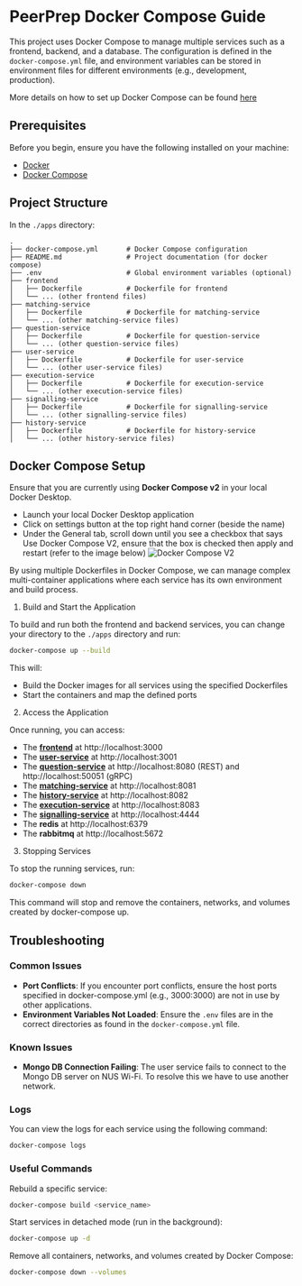 # PeerPrep Docker Compose Guide

This project uses Docker Compose to manage multiple services such as a frontend, backend, and a database. The configuration is defined in the `docker-compose.yml` file, and environment variables can be stored in environment files for different environments (e.g., development, production).

More details on how to set up Docker Compose can be found [here](../docs/setup.md)

## Prerequisites

Before you begin, ensure you have the following installed on your machine:

- [Docker](https://www.docker.com/get-started)
- [Docker Compose](https://docs.docker.com/compose/install/)

## Project Structure

In the `./apps` directory:

```plaintext
.
├── docker-compose.yml       # Docker Compose configuration
├── README.md                # Project documentation (for docker compose)
├── .env                     # Global environment variables (optional)
├── frontend
│   ├── Dockerfile           # Dockerfile for frontend
│   └── ... (other frontend files)
├── matching-service
│   ├── Dockerfile           # Dockerfile for matching-service
│   └── ... (other matching-service files)
├── question-service
│   ├── Dockerfile           # Dockerfile for question-service
│   └── ... (other question-service files)
├── user-service
│   ├── Dockerfile           # Dockerfile for user-service
│   └── ... (other user-service files)
├── execution-service
│   ├── Dockerfile           # Dockerfile for execution-service
│   └── ... (other execution-service files)
├── signalling-service
│   ├── Dockerfile           # Dockerfile for signalling-service
│   └── ... (other signalling-service files)
├── history-service
│   ├── Dockerfile           # Dockerfile for history-service
│   └── ... (other history-service files)
```

## Docker Compose Setup

Ensure that you are currently using **Docker Compose v2** in your local Docker Desktop.
- Launch your local Docker Desktop application
- Click on settings button at the top right hand corner (beside the name)
- Under the General tab, scroll down until you see a checkbox that says Use Docker Compose V2, ensure that the box is checked then apply and restart (refer to the image below)
![Docker Compose V2](https://github.com/user-attachments/assets/3b8d47c2-c488-4fc1-804d-418ffebbdd9c)

By using multiple Dockerfiles in Docker Compose, we can manage complex multi-container applications where each service has its own environment and build process.

1. Build and Start the Application

To build and run both the frontend and backend services, you can change your directory to the `./apps` directory and run:

```bash
docker-compose up --build
```

This will:

- Build the Docker images for all services using the specified Dockerfiles
- Start the containers and map the defined ports

2. Access the Application

Once running, you can access:

- The [**frontend**](./frontend/README.md) at http://localhost:3000
- The [**user-service**](./user-service/README.md) at http://localhost:3001
- The [**question-service**](./question-service/README.md) at http://localhost:8080 (REST) and http://localhost:50051 (gRPC)
- The [**matching-service**](./matching-service/README.md) at http://localhost:8081
- The [**history-service**](./history-service/README.md) at http://localhost:8082
- The [**execution-service**](./execution-service/README.md) at http://localhost:8083
- The [**signalling-service**](./signalling-service/README.md) at http://localhost:4444
- The **redis** at http://localhost:6379
- The **rabbitmq** at http://localhost:5672

3. Stopping Services

To stop the running services, run:

```bash
docker-compose down
```

This command will stop and remove the containers, networks, and volumes created by docker-compose up.

## Troubleshooting

### Common Issues

- **Port Conflicts**: If you encounter port conflicts, ensure the host ports specified in docker-compose.yml (e.g., 3000:3000) are not in use by other applications.
- **Environment Variables Not Loaded**: Ensure the `.env` files are in the correct directories as found in the `docker-compose.yml` file.

### Known Issues

- **Mongo DB Connection Failing**: The user service fails to connect to the Mongo DB server on NUS Wi-Fi. To resolve this we have to use another network.

### Logs

You can view the logs for each service using the following command:

```bash
docker-compose logs
```

### Useful Commands

Rebuild a specific service:

```bash
docker-compose build <service_name>
```

Start services in detached mode (run in the background):

```bash
docker-compose up -d
```

Remove all containers, networks, and volumes created by Docker Compose:

```bash
docker-compose down --volumes
```
